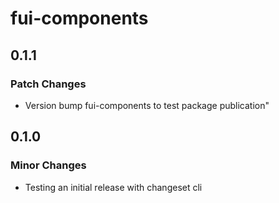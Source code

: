 # fui-components

## 0.1.1

### Patch Changes

- Version bump fui-components to test package publication"

## 0.1.0

### Minor Changes

- Testing an initial release with changeset cli
